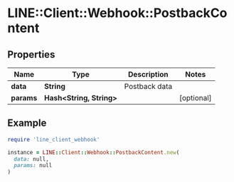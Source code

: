 # LINE::Client::Webhook::PostbackContent

## Properties

| Name | Type | Description | Notes |
| ---- | ---- | ----------- | ----- |
| **data** | **String** | Postback data |  |
| **params** | **Hash&lt;String, String&gt;** |  | [optional] |

## Example

```ruby
require 'line_client_webhook'

instance = LINE::Client::Webhook::PostbackContent.new(
  data: null,
  params: null
)
```

